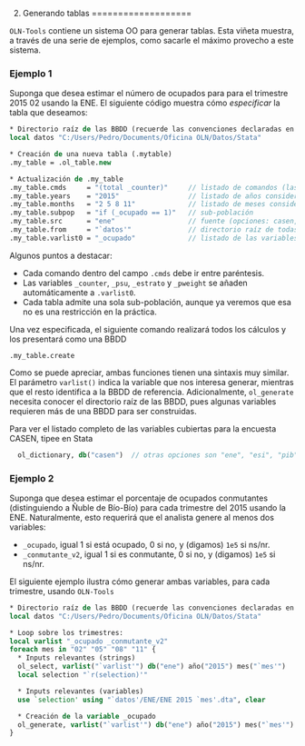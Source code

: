 2. Generando tablas
===================

``OLN-Tools`` contiene un sistema OO para generar tablas. Esta viñeta muestra, a través de una serie de ejemplos, como sacarle el máximo provecho a este sistema.

### Ejemplo 1

Suponga que desea estimar el número de ocupados para para el trimestre 2015 02 usando la ENE. El siguiente código muestra cómo *especificar* la tabla que deseamos:

```stata
* Directorio raíz de las BBDD (recuerde las convenciones declaradas en README.md)
local datos "C:/Users/Pedro/Documents/Oficina OLN/Datos/Stata"

* Creación de una nueva tabla (.mytable)
.my_table = .ol_table.new

* Actualización de .my_table
.my_table.cmds     = "(total _counter)"     // listado de comandos (las opciones se capturan en otros campos)
.my_table.years    = "2015"                 // listado de años considerados
.my_table.months   = "2 5 8 11"             // listado de meses considerados
.my_table.subpop   = "if (_ocupado == 1)"   // sub-población
.my_table.src      = "ene"                  // fuente (opciones: casen, ene, esi, pib, sii)
.my_table.from     = "`datos'"              // directorio raíz de todas las bbdd
.my_table.varlist0 = "_ocupado"             // listado de las variables consideradas para esta tabla
```
Algunos puntos a destacar:
* Cada comando dentro del campo ``.cmds`` debe ir entre paréntesis. 
* Las variables ``_counter``, ``_psu``, ``_estrato`` y ``_pweight`` se añaden automáticamente a ``.varlist0``.
* Cada tabla admite una sola sub-población, aunque ya veremos que esa no es una restricción en la práctica.

Una vez especificada, el siguiente comando realizará todos los cálculos y los presentará como una BBDD
```
.my_table.create
```

Como se puede apreciar, ambas funciones tienen una sintaxis muy similar. El parámetro ``varlist()`` indica la variable que nos interesa generar, mientras que el resto identifica a la BBDD de referencia. Adicionalmente, ``ol_generate`` necesita conocer el directorio raíz de las BBDD, pues algunas variables requieren más de una BBDD para ser construidas.

Para ver el listado completo de las variables cubiertas para la encuesta CASEN, tipee en Stata
```stata
  ol_dictionary, db("casen")  // otras opciones son "ene", "esi", "pib" y "sii"
```

### Ejemplo 2

Suponga que desea estimar el porcentaje de ocupados conmutantes (distinguiendo a Ñuble de Bío-Bío) para cada trimestre del 2015 usando la ENE. Naturalmente, esto requerirá que el analista genere al menos dos variables:

* ``_ocupado``, igual 1 si está ocupado, 0 si no, y (digamos) ``1e5`` si ns/nr.
* ``_conmutante_v2``, igual 1 si es conmutante, 0 si no, y (digamos) ``1e5`` si ns/nr.

El siguiente ejemplo ilustra cómo generar ambas variables, para cada trimestre, usando ``OLN-Tools``

```stata
* Directorio raíz de las BBDD (recuerde las convenciones declaradas en README.md)
local datos "C:/Users/Pedro/Documents/Oficina OLN/Datos/Stata"

* Loop sobre los trimestres:
local varlist "_ocupado _conmutante_v2"
foreach mes in "02" "05" "08" "11" {
  * Inputs relevantes (strings)
  ol_select, varlist("`varlist'") db("ene") año("2015") mes("`mes'")
  local selection "`r(selection)'"

  * Inputs relevantes (variables)
  use `selection' using "`datos'/ENE/ENE 2015 `mes'.dta", clear

  * Creación de la variable _ocupado
  ol_generate, varlist("`varlist'") db("ene") año("2015") mes("`mes'") from("`datos'") 
}
```
